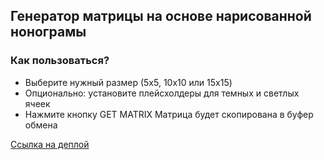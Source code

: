 ## Генератор матрицы на основе нарисованной нонограмы
### Как пользоваться?
- Выберите нужный размер (5x5, 10x10 или 15x15)
- Опционально: установите плейсхолдеры для темных и светлых ячеек
- Нажмите кнопку GET MATRIX
Матрица будет скопирована в буфер обмена

[Ссылка на деплой](https://alv0425.github.io/get-matrix-from-picture)
